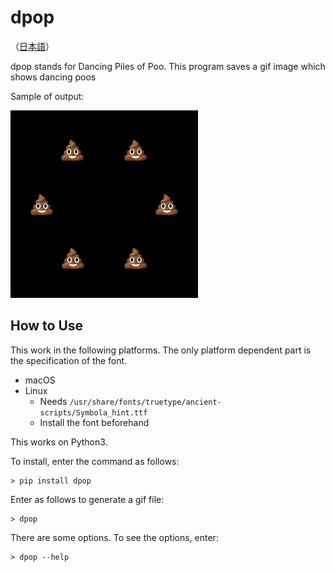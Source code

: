 # dpop
（[日本語](README.ja.md)）

dpop stands for Dancing Piles of Poo. This program saves a gif image which shows dancing poos

Sample of output:

![dancing pile of poo](dpop.gif)

## How to Use

This work in the following platforms. The only platform dependent part is the specification of the font.

- macOS
- Linux
  - Needs `/usr/share/fonts/truetype/ancient-scripts/Symbola_hint.ttf`
  - Install the font beforehand

This works on Python3.

To install, enter the command as follows:

```shellsession
> pip install dpop
```

Enter as follows to generate a gif file:
```shellsession
> dpop
```

There are some options. To see the options, enter:

```shellsession
> dpop --help
```

